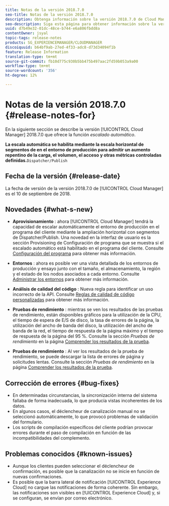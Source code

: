 ```yaml
---
title: Notas de la versión 2018.7.0
seo-title: Notas de la versión 2018.7.0
description: Obtenga información sobre la versión 2018.7.0 de Cloud Manager
seo-description: Siga esta página para obtener información sobre la versión 2018.7.0 de Cloud Manager.
uuid: d7b49e32-01dc-48ce-b744-e6a806fbdd8a
contentOwner: jsyal
topic-tags: release-notes
products: SG_EXPERIENCEMANAGER/CLOUDMANAGER
discoiquuid: b64bf9ab-27ed-4f33-adc8-d73d34094f1b
feature: Release Information
translation-type: tm+mt
source-git-commit: fb10d775c930b5bb475b497aac2fd59b053a9a00
workflow-type: tm+mt
source-wordcount: '356'
ht-degree: 12%

---
```



# Notas de la versión 2018.7.0 {#release-notes-for}

En la siguiente sección se describe la versión [!UICONTROL Cloud Manager] 2018.7.0 que ofrece la función *escalado automático*.

**La escala automática se habilita mediante la escala horizontal de segmentos de en el entorno de producción para admitir un aumento repentino de la carga, el volumen, el acceso y otras métricas controladas definidas.**`Dispatcher/Publish`

## Fecha de la versión {#release-date}

La fecha de versión de la versión 2018.7.0 de [!UICONTROL Cloud Manager] es el 10 de septiembre de 2018.

## Novedades {#what-s-new}

* **Aprovisionamiento** : ahora  [!UICONTROL Cloud Manager] tendrá la capacidad de escalar automáticamente el entorno de producción en el programa del cliente mediante la ampliación horizontal con segmentos de Dispatcher/Publish. Una novedad en la interfaz de usuario es la sección Provisioning de Configuración de programa que se muestra si el escalado automático está habilitado en el programa del cliente. Consulte [Configuración del programa](setting-up-program.md) para obtener más información.

* **Entornos** : ahora es posible ver una vista detallada de los entornos de producción y ensayo junto con el tamaño, el almacenamiento, la región y el estado de los nodos asociados a cada entorno. Consulte [Administrar los entornos](manage-your-environment.md) para obtener más información.

* **Análisis de calidad del código** : Nueva regla para identificar un uso incorrecto de la API. Consulte [Reglas de calidad de código personalizadas](custom-code-quality-rules.md) para obtener más información.

* **Pruebas de rendimiento** : mientras se ven los resultados de las pruebas de rendimiento, están disponibles gráficos para la utilización de la CPU, el tiempo de espera de E/S de disco, la tasa de errores de la página, la utilización del ancho de banda del disco, la utilización del ancho de banda de la red, el tiempo de respuesta de la página máximo y el tiempo de respuesta de la página del 95 %. Consulte la sección *Pruebas de rendimiento* en la página [Comprender los resultados de la prueba](understand-your-test-results.md).

* **Pruebas de rendimiento** : Al ver los resultados de la prueba de rendimiento, se puede descargar la lista de errores de página y solicitudes lentas. Consulte la sección *Pruebas de rendimiento* en la página [Comprender los resultados de la prueba](understand-your-test-results.md).

## Corrección de errores {#bug-fixes}

* En determinadas circunstancias, la sincronización interna del sistema fallaba de forma inadecuada, lo que producía vistas incoherentes de los datos.
* En algunos casos, el déclencheur de canalización manual no se seleccionó automáticamente, lo que provocó problemas de validación del formulario.
* Los scripts de compilación específicos del cliente podrían provocar errores durante el paso de compilación en función de las incompatibilidades del complemento.

## Problemas conocidos {#known-issues}

* Aunque los clientes pueden seleccionar el déclencheur de confirmación, es posible que la canalización no se inicie en función de nuevas confirmaciones.
* Es posible que la barra lateral de notificación [!UICONTROL Experience Cloud] no cargue las notificaciones de forma coherente. Sin embargo, las notificaciones son visibles en [!UICONTROL Experience Cloud] y, si se configuran, se envían por correo electrónico.

